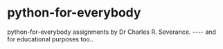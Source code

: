 # python-for-everybody
 python-for-everybody assignments by Dr Charles R. Severance. ---- and for educational purposes too..
